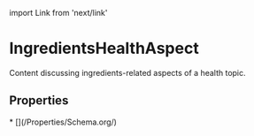 import Link from 'next/link'

# IngredientsHealthAspect

Content discussing ingredients-related aspects of a health topic.

## Properties

<Grid>
* [](/Properties/Schema.org/)

</Grid>

